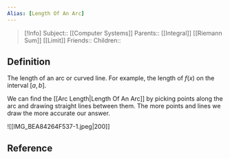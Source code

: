 ```yaml
---
Alias: [Length Of An Arc]
---
```

> [!Info]
> Subject:: [[Computer Systems]]
> Parents:: [[Integral]] [[Riemann Sum]] [[Limit]]
> Friends:: 
> Children:: 

## Definition
The length of an arc or curved line. For example, the length of $f(x)$ on the interval $[a,b]$. 

We can find the [[Arc Length|Length Of An Arc]] by picking points along the arc and drawing straight lines between them. The more points and lines we draw the more accurate our answer.

![[IMG_BEA84264F537-1.jpeg|200]]


## Reference
